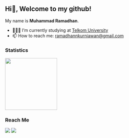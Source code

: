 ## Hi👋, Welcome to my github!

My name is **Muhammad Ramadhan**.

- 👨🏻‍🎓 I’m currently studying at <a href="https://telkomuniversity.ac.id/">Telkom University</a>
- 📫 How to reach me: ramadhannkurniawan@gmail.com

### Statistics  
<p align="left">
<a href="https://github.com/muhammadramadhann">
  <img height="170em" src="https://github-readme-stats-eight-theta.vercel.app/api/top-langs/?username=muhammadramadhann&layout=compact&langs_count=8&theme=dracula"/>
</a>
</p>

### Reach Me 
<p id="socialIcons">
  <a href="https://linkedin.com/in/muhammadramadhankurniawan" alt="LinkedIn">
    <img src="https://img.shields.io/badge/-LinkedIn-blue?style=flat-square&logo=linkedin" /></a>
  <a href="https://instagram.com/ramadhanman_id" alt="Instagram">
    <img src="https://img.shields.io/badge/-Instagram-E4405F?style=flat-square&logo=instagram&logoColor=white" /></a>
</p>
